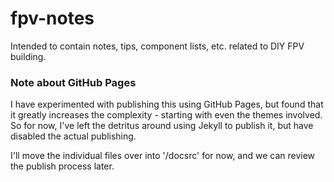 # fpv-notes

Intended to contain notes, tips, component lists, etc. related to DIY FPV building.


### Note about GitHub Pages
I have experimented with publishing this using GitHub Pages, but found that
it greatly increases the complexity - starting with even the themes involved.
So for now, I've left the detritus around using Jekyll to publish it, but 
have disabled the actual publishing.

I'll move the individual files over into '/docsrc' for now, and we can review
the publish process later. 
